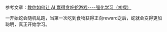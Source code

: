 参考文章：[教你如何让 AI 赢得贪吃蛇游戏----强化学习（初探）](https://blog.csdn.net/qq_25218219/article/details/131382451)

一开始蛇会随机乱跑，当第一次吃到食物获得正向reward之后，蛇就会变得更加聪明，真正开始学习。